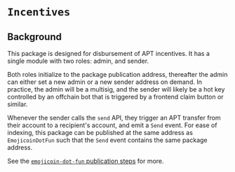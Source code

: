 # `Incentives`

## Background

This package is designed for disbursement of APT incentives. It has a single
module with two roles: admin, and sender.

Both roles initialize to the package publication address, thereafter the admin
can either set a new admin or a new sender address on demand. In practice, the
admin will be a multisig, and the sender will likely be a hot key controlled by
an offchain bot that is triggered by a frontend claim button or similar.

Whenever the sender calls the `send` API, they trigger an APT transfer from
their account to a recipient's account, and emit a `Send` event. For ease of
indexing, this package can be published at the same address as
`EmojicoinDotFun` such that the `Send` event contains the same package address.

See the [`emojicoin-dot-fun` publication steps](../emojicoin_dot_fun/README.md)
for more.

